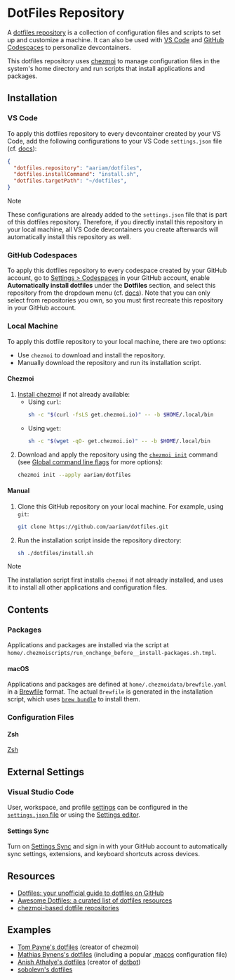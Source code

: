# DotFiles Repository

A [dotfiles repository](https://dotfiles.github.io/)
is a collection of configuration files and scripts 
to set up and customize a machine.
It can also be used with [VS Code](https://code.visualstudio.com/docs/devcontainers/containers#_personalizing-with-dotfile-repositories)
and [GitHub Codespaces](https://docs.github.com/en/codespaces/setting-your-user-preferences/personalizing-github-codespaces-for-your-account#dotfiles)
to personalize devcontainers.

This dotfiles repository uses [chezmoi](https://github.com/twpayne/chezmoi)
to manage configuration files in the system's home directory
and run scripts that install applications and packages.


## Installation

### VS Code

To apply this dotfiles repository 
to every devcontainer created by your VS Code,
add the following configurations to your VS Code `settings.json` file 
(cf. [docs](https://code.visualstudio.com/docs/devcontainers/containers#_personalizing-with-dotfile-repositories)):

```json
{
  "dotfiles.repository": "aariam/dotfiles",
  "dotfiles.installCommand": "install.sh",
  "dotfiles.targetPath": "~/dotfiles",
}
```

> [!NOTE]
> These configurations are already added to the `settings.json` file 
> that is part of this dotfiles repository.
> Therefore, if you directly install this repository in your local machine,
> all VS Code devcontainers you create afterwards 
> will automatically install this repository as well.


### GitHub Codespaces

To apply this dotfiles repository
to every codespace created by your GitHub account,
go to [Settings > Codespaces](https://github.com/settings/codespaces) in your GitHub account,
enable **Automatically install dotfiles** under the **Dotfiles** section,
and select this repository from the dropdown menu 
(cf. [docs](https://docs.github.com/en/codespaces/setting-your-user-preferences/personalizing-github-codespaces-for-your-account#dotfiles)).
Note that you can only select from repositories you own,
so you must first recreate this repository in your GitHub account.


### Local Machine

To apply this dotfile repository
to your local machine,
there are two options:

- Use `chezmoi` to download and install the repository.
- Manually download the repository and run its installation script.


#### Chezmoi

1. [Install chezmoi](https://www.chezmoi.io/install/) if not already available:
   - Using `curl`:
     ```bash
     sh -c "$(curl -fsLS get.chezmoi.io)" -- -b $HOME/.local/bin
     ```
   - Using `wget`:
     ```bash
     sh -c "$(wget -qO- get.chezmoi.io)" -- -b $HOME/.local/bin
     ```
2. Download and apply the repository using the [`chezmoi init`](https://www.chezmoi.io/reference/commands/init/) command
   (see [Global command line flags](https://www.chezmoi.io/reference/command-line-flags/global/) for more options):
   ```bash
   chezmoi init --apply aariam/dotfiles
   ```


#### Manual

1. Clone this GitHub repository on your local machine.
   For example, using `git`:
   ```bash
   git clone https://github.com/aariam/dotfiles.git
   ```
2. Run the installation script inside the repository directory:
   ```bash
   sh ./dotfiles/install.sh
   ```

> [!NOTE]
> The installation script first installs `chezmoi`
> if not already installed, and uses it to install
> all other applications and configuration files.


## Contents


### Packages

Applications and packages are installed
via the script at `home/.chezmoiscripts/run_onchange_before__install-packages.sh.tmpl`.


#### macOS

Applications and packages are defined at `home/.chezmoidata/brewfile.yaml`
in a [Brewfile](https://docs.brew.sh/Brew-Bundle-and-Brewfile) format.
The actual `Brewfile` is generated in the installation script,
which uses [`brew bundle`](https://docs.brew.sh/Manpage#bundle-subcommand)
to install them.


### Configuration Files

#### Zsh

[Zsh](https://www.zsh.org/)



## External Settings


### Visual Studio Code

User, workspace, and profile [settings](https://code.visualstudio.com/docs/configure/settings)
can be configured in the [`settings.json` file](https://code.visualstudio.com/docs/configure/settings#_settings-json-file)
or using the [Settings editor](https://code.visualstudio.com/docs/configure/settings#_settings-editor).


#### Settings Sync

Turn on [Settings Sync](https://code.visualstudio.com/docs/configure/settings-sync)
and sign in with your GitHub account
to automatically sync settings, extensions, 
and keyboard shortcuts across devices.


## Resources

- [Dotfiles: your unofficial guide to dotfiles on GitHub](https://dotfiles.github.io/)
- [Awesome Dotfiles: a curated list of dotfiles resources](https://github.com/webpro/awesome-dotfiles)
- [chezmoi-based dotfile repositories](https://www.chezmoi.io/links/dotfile-repos/)


## Examples

- [Tom Payne's dotfiles](https://github.com/twpayne/dotfiles/) (creator of chezmoi)
- [Mathias Bynens's dotfiles](https://github.com/mathiasbynens/dotfiles/tree/master) (including a popular [.macos](https://github.com/mathiasbynens/dotfiles/blob/master/.macos) configuration file)
- [Anish Athalye's dotfiles](https://github.com/anishathalye/dotfiles) (creator of [dotbot](https://github.com/anishathalye/dotbot))
- [sobolevn's dotfiles](https://github.com/sobolevn/dotfiles)